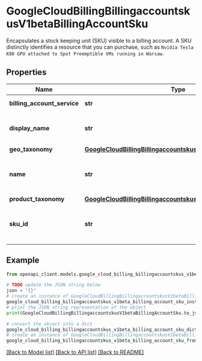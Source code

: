 # GoogleCloudBillingBillingaccountskusV1betaBillingAccountSku

Encapsulates a stock keeping unit (SKU) visible to a billing account. A SKU distinctly identifies a resource that you can purchase, such as `Nvidia Tesla K80 GPU attached to Spot Preemptible VMs running in Warsaw`.

## Properties

Name | Type | Description | Notes
------------ | ------------- | ------------- | -------------
**billing_account_service** | **str** | BillingAccountService that the BillingAccountSku belongs to. | [optional] 
**display_name** | **str** | Description of the BillingAccountSku. Example: \&quot;A2 Instance Core running in Hong Kong\&quot;. | [optional] 
**geo_taxonomy** | [**GoogleCloudBillingBillingaccountskusV1betaGeoTaxonomy**](GoogleCloudBillingBillingaccountskusV1betaGeoTaxonomy.md) |  | [optional] 
**name** | **str** | Resource name for the BillingAccountSku. Example: \&quot;billingAccounts/012345-567890-ABCDEF/skus/AA95-CD31-42FE\&quot;. | [optional] 
**product_taxonomy** | [**GoogleCloudBillingBillingaccountskusV1betaProductTaxonomy**](GoogleCloudBillingBillingaccountskusV1betaProductTaxonomy.md) |  | [optional] 
**sku_id** | **str** | Unique identifier for the SKU. It is the string after the collection identifier \&quot;skus/\&quot; Example: \&quot;AA95-CD31-42FE\&quot;. | [optional] 

## Example

```python
from openapi_client.models.google_cloud_billing_billingaccountskus_v1beta_billing_account_sku import GoogleCloudBillingBillingaccountskusV1betaBillingAccountSku

# TODO update the JSON string below
json = "{}"
# create an instance of GoogleCloudBillingBillingaccountskusV1betaBillingAccountSku from a JSON string
google_cloud_billing_billingaccountskus_v1beta_billing_account_sku_instance = GoogleCloudBillingBillingaccountskusV1betaBillingAccountSku.from_json(json)
# print the JSON string representation of the object
print(GoogleCloudBillingBillingaccountskusV1betaBillingAccountSku.to_json())

# convert the object into a dict
google_cloud_billing_billingaccountskus_v1beta_billing_account_sku_dict = google_cloud_billing_billingaccountskus_v1beta_billing_account_sku_instance.to_dict()
# create an instance of GoogleCloudBillingBillingaccountskusV1betaBillingAccountSku from a dict
google_cloud_billing_billingaccountskus_v1beta_billing_account_sku_from_dict = GoogleCloudBillingBillingaccountskusV1betaBillingAccountSku.from_dict(google_cloud_billing_billingaccountskus_v1beta_billing_account_sku_dict)
```
[[Back to Model list]](../README.md#documentation-for-models) [[Back to API list]](../README.md#documentation-for-api-endpoints) [[Back to README]](../README.md)


